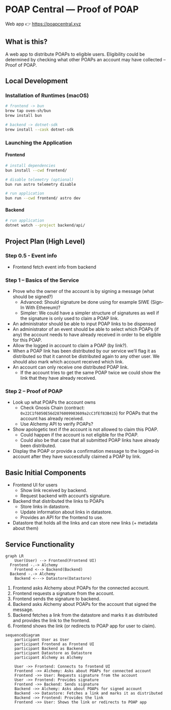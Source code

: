 # POAP Central — Proof of POAP

Web app 👉 <https://poapcentral.xyz>

## What is this?

A web app to distribute POAPs to eligible users. Eligibility could be determined by checking what other POAPs an account may have collected – Proof of POAP.

## Local Development

### Installation of Runtimes (macOS)

```bash
# frontend -> bun
brew tap oven-sh/bun
brew install bun

# backend -> dotnet-sdk
brew install --cask dotnet-sdk
```

### Launching the Application

#### Frontend

```bash
# install dependencies
bun install --cwd frontend/

# disable telemetry (optional)
bun run astro telemetry disable

# run application
bun run --cwd frontend/ astro dev
```

#### Backend

```bash
# run application
dotnet watch --project backend/api/
```

## Project Plan (High Level)

### Step 0.5 - Event info

- Frontend fetch event info from backend

### Step 1 – Basics of the Service

- Prove who the owner of the account is by signing a message (what should be signed?)
  - Advanced: Should signature be done using for example SIWE (Sign-In With Ethereum)?
  - Simpler: We could have a simpler structure of signatures as well if the signature is only used to claim a POAP link.
- An administrator should be able to input POAP links to be dispensed
- An administrator of an event should be able to select which POAPs (if any) the account needs to have already received in order to be eligible for this POAP.
- Allow the logged in account to claim a POAP (by link?).
- When a POAP link has been distributed by our service we’ll flag it as distributed so that it cannot be distributed again to any other user. We should also mark which account received which link.
- An account can only receive one distributed POAP link.
  - If the account tries to get the same POAP twice we could show the link that they have already received.

### Step 2 – Proof of POAP

- Look up what POAPs the account owns
  - Check Gnosis Chain (contract: `0x22C1f6050E56d2876009903609a2cC3fEf83B415`) for POAPs that the account has already received.
  - Use Alchemy API to verify POAPs?
- Show apologetic text if the account is not allowed to claim this POAP.
  - Could happen if the account is not eligible for the POAP.
  - Could also be that case that all submitted POAP links have already been distributed.
- Display the POAP or provide a confirmation message to the logged-in account after they have successfully claimed a POAP by link.

## Basic Initial Components

- Frontend UI for users
  - Show link received by backend.
  - Request backend with account’s signature.
- Backend that distributed the links to POAPs
  - Store links in datastore.
  - Update information about links in datastore.
  - Provides an API for the frontend to use.
- Datastore that holds all the links and can store new links (+ metadata about them)

## Service Functionality

```mermaid
graph LR
    User(User) --> Frontend(Frontend UI)
  Frontend -.-> Alchemy
    Frontend <--> Backend(Backend)
  Backend -.-> Alchemy
    Backend <---> Datastore(Datastore)

```

1. Frontend asks Alchemy about POAPs for the connected account.
2. Frontend requests a signature from the account.
3. Frontend sends the signature to backend.
4. Backend asks Alchemy about POAPs for the account that signed the message.
5. Backend fetches a link from the datastore and marks it as distributed and provides the link to the frontend.
6. Frontend shows the link (or redirects to POAP app for user to claim).

```mermaid
sequenceDiagram
    participant User as User
    participant Frontend as Frontend UI
    participant Backend as Backend
    participant Datastore as Datastore
    participant Alchemy as Alchemy

    User ->> Frontend: Connects to frontend UI
    Frontend ->> Alchemy: Asks about POAPs for connected account
    Frontend ->> User: Requests signature from the account
    User ->> Frontend: Provides signature
    Frontend ->> Backend: Sends signature
    Backend ->> Alchemy: Asks about POAPs for signed account
    Backend ->> Datastore: Fetches a link and marks it as distributed
    Backend ->> Frontend: Provides the link
    Frontend ->> User: Shows the link or redirects to POAP app
```
